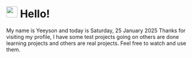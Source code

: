  <h1>
    <img src="https://emojis.slackmojis.com/emojis/images/1643510097/45343/hi.gif?1643510097" width="30"/> 
    Hello!
 </h1>
 <p>
    My name is Yeeyson and today is Saturday, 25 January 2025
    Thanks for visiting my profile, I have some test projects going on others are done learning projects and others are real projects.
    Feel free to watch and use them.
 </p>